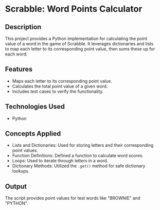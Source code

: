 
# Scrabble: Word Points Calculator

## Description
This project provides a Python implementation for calculating the point value of a word in the game of Scrabble. It leverages dictionaries and lists to map each letter to its corresponding point value, then sums these up for each word.

## Features
- Maps each letter to its corresponding point value.
- Calculates the total point value of a given word.
- Includes test cases to verify the functionality.

## Technologies Used
- Python

## Concepts Applied
- Lists and Dictionaries: Used for storing letters and their corresponding point values.
- Function Definitions: Defined a function to calculate word scores.
- Loops: Used to iterate through letters in a word.
- Dictionary Methods: Utilized the `.get()` method for safe dictionary lookups.

## Output
The script provides point values for test words like "BROWNIE" and "PYTHON".



